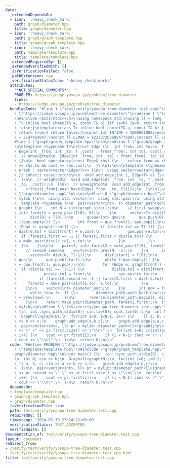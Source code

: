 ```yaml
---
data:
  _extendedDependsOn:
  - icon: ':heavy_check_mark:'
    path: graph/diameter.hpp
    title: graph/diameter.hpp
  - icon: ':heavy_check_mark:'
    path: graph/graph_template.hpp
    title: graph/graph_template.hpp
  - icon: ':heavy_check_mark:'
    path: template/template.hpp
    title: template/template.hpp
  _extendedRequiredBy: []
  _extendedVerifiedWith: []
  _isVerificationFailed: false
  _pathExtension: cpp
  _verificationStatusIcon: ':heavy_check_mark:'
  attributes:
    '*NOT_SPECIAL_COMMENTS*': ''
    PROBLEM: https://judge.yosupo.jp/problem/tree_diameter
    links:
    - https://judge.yosupo.jp/problem/tree_diameter
  bundledCode: "#line 1 \"test/verify/yosupo-tree-diameter.test.cpp\"\n#define PROBLEM\
    \ \"https://judge.yosupo.jp/problem/tree_diameter\"\n\n#line 1 \"template/template.hpp\"\
    \n#include <bits/stdc++.h>\nusing namespace std;\nusing ll = long long;\ntemplate<class\
    \ T> inline bool chmax(T& a, const T& b) {if (a<b) {a=b; return true;} return\
    \ false;}\ntemplate<class T> inline bool chmin(T& a, const T& b) {if (b<a) {a=b;\
    \ return true;} return false;}\nconst int INTINF = 1000001000;\nconst int INTMAX\
    \ = 2147483647;\nconst ll LLMAX = 9223372036854775807;\nconst ll LLINF = 1000000000000000000;\n\
    #line 1 \"graph/graph_template.hpp\"\n\n\n\n#line 5 \"graph/graph_template.hpp\"\
    \n\ntemplate <typename T>\nstruct Edge {\n  int from; int to;\n  T cost;\n\n \
    \ Edge(int _from, int _to, T _cost) : from(_from), to(_to), cost(_cost) {}\n\n\
    \  // unweighted\n  Edge(int _from, int _to) : from(_from), to(_to), cost(T(1))\
    \ {}\n\n  bool operator==(const Edge& rhs) {\n    return from == rhs.from && to\
    \ == rhs.to && cost == rhs.cost;\n  }\n\n};\n\n\ntemplate <typename T>\nstruct\
    \ Graph : vector<vector<Edge<T>>> {\n\n  using vector<vector<Edge<T>>>::vector;\
    \ // inherit constructors\n\n  void add_edge(int i, Edge<T> e) {\n    (*this)[i].push_back(e);\n\
    \  }\n\n  // weighted\n  void add_edge(int _from, int _to, T _cost) {\n    (*this)[_from].push_back(Edge(_from,\
    \ _to, _cost));\n  }\n\n  // unweighted\n  void add_edge(int _from, int _to) {\n\
    \    (*this)[_from].push_back(Edge(_from, _to, T(1)));\n  }\n\n};\n\n\n#line 1\
    \ \"graph/diameter.hpp\"\n\n\n\n\n#line 8 \"graph/diameter.hpp\"\n\nnamespace\
    \ mylib {\n\n  using std::vector;\n  using std::pair;\n  using std::queue;\n\n\
    \  template <typename T>\n  pair<vector<int>, T> diameter_path(const Graph<T>&\
    \ graph) {\n    int N = (int)graph.size();\n\n    // first sweep\n    pair<T,\
    \ int> farest1 = make_pair(T(0), 0);\n    {\n      vector<T> dist(N, T(-1));\n\
    \      dist[0] = T(0);\n\n      queue<int> que;\n      que.push(0);\n      while\
    \ (!que.empty()) {\n        int front = que.front(); que.pop();\n\n        for\
    \ (Edge e: graph[front]) {\n          if (dist[e.to] == T(-1)) {\n           \
    \ dist[e.to] = dist[front] + e.cost;\n            que.push(e.to);\n          \
    \  if (farest1.first == -1 || farest1.first < dist[e.to]) {\n              farest1\
    \ = make_pair(dist[e.to], e.to);\n            }\n          }\n        }\n    \
    \  }\n    }\n\n\n    pair<T, int> farest2 = make_pair(T(0), farest1.second);\n\
    \    // second sweep\n    vector<int> prev(N, -1);\n    {\n      int start = farest1.second;\n\
    \      vector<T> dist(N, T(-1));\n      dist[start] = T(0);\n\n      queue<int>\
    \ que;\n      que.push(start);\n\n      while (!que.empty()) {\n        int front\
    \ = que.front(); que.pop();\n\n        for (Edge e: graph[front]) {\n        \
    \  if (dist[e.to] == T(-1)) {\n            dist[e.to] = dist[front] + e.cost;\n\
    \            prev[e.to] = front;\n            que.push(e.to);\n          }\n\n\
    \          if (farest2.second == -1 || farest2.first < dist[e.to]) {\n       \
    \     farest2 = make_pair(dist[e.to], e.to);\n          }\n        }\n      }\n\
    \    }\n\n    vector<int> diameter_path;\n    {\n      int now = farest2.second;\n\
    \      while (now != -1) {\n        diameter_path.push_back(now);\n        now\
    \ = prev[now];\n      }\n\n      reverse(diameter_path.begin(), diameter_path.end());\n\
    \    }\n\n    return make_pair(diameter_path, farest2.first);\n  }\n\n} // namespace\
    \ mylib\n\n\n#line 6 \"test/verify/yosupo-tree-diameter.test.cpp\"\n\nint main()\
    \ {\n  ios::sync_with_stdio(0); cin.tie(0); cout.tie(0);\n\n  int N; cin >> N;\n\
    \  Graph<ll>graph(N);\n  for(int i=0; i<N-1; i++) {\n    ll a, b, c; cin >> a\
    \ >> b >> c;\n    graph.add_edge(a,b,c);\n    graph.add_edge(b,a,c);\n  }\n\n\
    \  pair<vector<int>, ll> pr = mylib::diameter_path<ll>(graph);\n\n  cout << pr.second\
    \ << \" \" << pr.first.size() << \"\\n\";\n  for(int i=0; i<(int)pr.first.size();\
    \ i++) {\n    cout << pr.first[i];\n    if (i < N-1) cout << \" \";\n    else\
    \ cout << \"\\n\";\n  }\n\n  return 0;\n}\n"
  code: "#define PROBLEM \"https://judge.yosupo.jp/problem/tree_diameter\"\n\n#include\
    \ \"template/template.hpp\"\n#include \"graph/graph_template.hpp\"\n#include \"\
    graph/diameter.hpp\"\n\nint main() {\n  ios::sync_with_stdio(0); cin.tie(0); cout.tie(0);\n\
    \n  int N; cin >> N;\n  Graph<ll>graph(N);\n  for(int i=0; i<N-1; i++) {\n   \
    \ ll a, b, c; cin >> a >> b >> c;\n    graph.add_edge(a,b,c);\n    graph.add_edge(b,a,c);\n\
    \  }\n\n  pair<vector<int>, ll> pr = mylib::diameter_path<ll>(graph);\n\n  cout\
    \ << pr.second << \" \" << pr.first.size() << \"\\n\";\n  for(int i=0; i<(int)pr.first.size();\
    \ i++) {\n    cout << pr.first[i];\n    if (i < N-1) cout << \" \";\n    else\
    \ cout << \"\\n\";\n  }\n\n  return 0;\n}\n"
  dependsOn:
  - template/template.hpp
  - graph/graph_template.hpp
  - graph/diameter.hpp
  isVerificationFile: true
  path: test/verify/yosupo-tree-diameter.test.cpp
  requiredBy: []
  timestamp: '2024-07-30 23:24:22+09:00'
  verificationStatus: TEST_ACCEPTED
  verifiedWith: []
documentation_of: test/verify/yosupo-tree-diameter.test.cpp
layout: document
redirect_from:
- /verify/test/verify/yosupo-tree-diameter.test.cpp
- /verify/test/verify/yosupo-tree-diameter.test.cpp.html
title: test/verify/yosupo-tree-diameter.test.cpp
---
```

